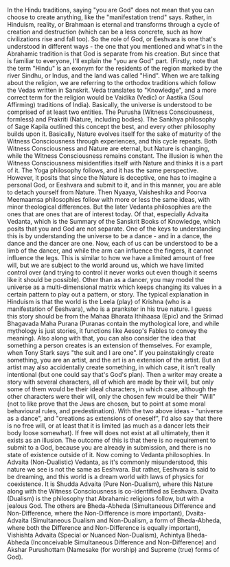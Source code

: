 In the Hindu traditions, saying "you are God" does not mean that you can choose to create anything, like the "manifestation trend" says. Rather, in Hinduism, reality, or Brahmaan is eternal and transforms through a cycle of creation and destruction (which can be a less concrete, such as how civilizations rise and fall too). So the role of God, or Eeshvara is one that's understood in different ways - the one that you mentioned and what's in the Abrahamic tradition is that God is separate from his creation. But since that is familiar to everyone, I'll explain the "you are God" part. (Firstly, note that the term "Hindu" is an exonym for the residents of the region marked by the river Sindhu, or Indus, and the land was called "Hind". When we are talking about the religion, we are referring to the orthodox traditions which follow the Vedas written in Sanskrit. Veda translates to "Knowledge", and a more correct term for the religion would be Vaidika (Vedic) or Aastika (Soul Affirming) traditions of India). Basically, the universe is understood to be comprised of at least two entities. The Purusha (Witness Consciousness, formless) and Prakriti (Nature, including bodies). The Sankhya philosophy of Sage Kapila outlined this concept the best, and every other philosophy builds upon it. Basically, Nature evolves itself for the sake of maturity of the Witness Consciousness through experiences, and this cycle repeats. Both Witness Consciousness and Nature are eternal, but Nature is changing, while the Witness Consciousness remains constant. The illusion is when the Witness Consciousness misidentifies itself with Nature and thinks it is a part of it. The Yoga philosophy follows, and it has the same perspective. However, it posits that since the Nature is deceptive, one has to imagine a personal God, or Eeshvara and submit to it, and in this manner, you are able to detach yourself from Nature. Then Nyaaya, Vaisheshika and Poorva Meemaamsa philosophies follow with more or less the same ideas, with minor theological differences. But the later Vedanta philosophies are the ones that are ones that are of interest today. Of that, especially Advaita Vedanta, which is the Summary of the Sanskrit Books of Knowledge, which posits that you and God are not separate. One of the keys to understanding this is by understanding the universe to be a dance - and in a dance, the dance and the dancer are one. Now, each of us can be understood to be a limb of the dancer, and while the arm can influence the fingers, it cannot influence the legs. This is similar to how we have a limited amount of free will, but we are subject to the world around us, which we have limited control over (and trying to control it never works out even though it seems like it should be possible). Other than as a dancer, you may model the universe as a multi-dimensional matrix which keeps changing its values in a certain pattern to play out a pattern, or story. The typical explanation in Hinduism is that the world is the Leela (play) of Krishna (who is a manifestation of Eeshvara), who is a prankster in his true nature. I guess this story should be from the Mahaa Bharata Ithihaasa (Epic) and the Srimad Bhagavada Maha Purana (Puranas contain the mythological lore, and while mythology is just stories, it functions like Aesop's Fables to convey the meaning). Also along with that, you can also consider the idea that something a person creates is an extension of themselves. For example, when Tony Stark says "the suit and I are one". If you painstakingly create something, you are an artist, and the art is an extension of the artist. But an artist may also accidentally create something, in which case, it isn't really intentional (but one could say that's God's plan). Then a writer may create a story with several characters, all of which are made by their will, but only some of them would be their ideal characters, in which case, although the other characters were their will, only the chosen few would be their "Will" (not to like prove that the Jews are chosen, but to point at some moral behavioural rules, and predestination). With the two above ideas - "universe as a dance", and "creations as extensions of oneself", I'd also say that there is no free will, or at least that it is limited (as much as a dancer lets their body loose somewhat). If free will does not exist at all ultimately, then it exists as an illusion. The outcome of this is that there is no requirement to submit to a God, because you are already in submission, and there is no state of existence outside of it. Now coming to Vedanta philosophies. In Advaita (Non-Dualistic) Vedanta, as it's commonly misunderstood, this nature we see is not the same as Eeshvara. But rather, Eeshvara is said to be dreaming, and this world is a dream world with laws of physics for coexistence. It is Shudda Advaita (Pure Non-Dualism), where this Nature along with the Witness Consciousness is co-identified as Eeshvara. Dvaita (Dualism) is the philosophy that Abrahamic religions follow, but with a jealous God. The others are Bheda-Abheda (Simultaneous Difference and Non-Difference, where the Non-Difference is more important), Dvaita-Advaita (Simultaneous Dualism and Non-Dualism, a form of Bheda-Abheda, where both the Difference and Non-Difference is equally important), Vishishta Advaita (Special or Nuanced Non-Dualism), Achintya Bheda-Abheda (Inconceivable Simultaneous Difference and Non-Difference) and Akshar Purushottam (Namesake (for worship) and Supreme (true) forms of God).